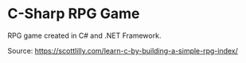 # C-Sharp RPG Game
RPG game created in C# and .NET Framework.

Source: https://scottlilly.com/learn-c-by-building-a-simple-rpg-index/
